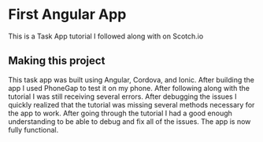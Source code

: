 First Angular App
=====================

This is a Task App tutorial I followed along with on Scotch.io

## Making this project

This task app was built using Angular, Cordova, and Ionic.  After building the app I used PhoneGap to test it on my phone.  After following along with the tutorial I was still receiving several errors.  After debugging the issues I quickly realized that the tutorial was missing several methods necessary for the app to work.  After going through the tutorial I had a good enough understanding to be able to debug and fix all of the issues.  The app is now fully functional.


